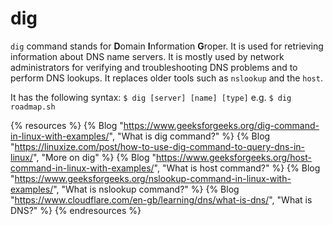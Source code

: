 # dig

`dig` command stands for **D**omain **I**nformation **G**roper. It is used for retrieving information about DNS name servers. It is mostly used by network administrators for verifying and troubleshooting DNS problems and to perform DNS lookups. It replaces older tools such as `nslookup` and the `host`.

It has the following syntax: `$ dig [server] [name] [type]` e.g. `$ dig roadmap.sh`

{% resources %}
  {% Blog "https://www.geeksforgeeks.org/dig-command-in-linux-with-examples/", "What is dig command?" %}
  {% Blog "https://linuxize.com/post/how-to-use-dig-command-to-query-dns-in-linux/", "More on dig" %}
  {% Blog "https://www.geeksforgeeks.org/host-command-in-linux-with-examples/", "What is host command?" %}
  {% Blog "https://www.geeksforgeeks.org/nslookup-command-in-linux-with-examples/", "What is nslookup command?" %}
  {% Blog "https://www.cloudflare.com/en-gb/learning/dns/what-is-dns/", "What is DNS?" %}
{% endresources %}